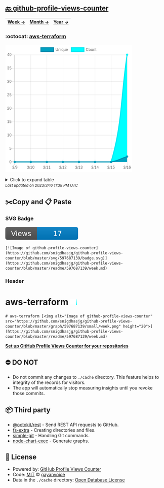 ## [🔙 github-profile-views-counter](https://github.com/snigdhasjg/github-profile-views-counter)
| [**Week →**](https://github.com/snigdhasjg/github-profile-views-counter/blob/master/readme/597687139/week.md) | [**Month →**](https://github.com/snigdhasjg/github-profile-views-counter/blob/master/readme/597687139/month.md) | [**Year →**](https://github.com/snigdhasjg/github-profile-views-counter/blob/master/readme/597687139/year.md) |
| ---- | ---- | ----- |
### :octocat: [aws-terraform](https://github.com/snigdhasjg/aws-terraform)
![Image of github-profile-views-counter](https://github.com/snigdhasjg/github-profile-views-counter/blob/master/graph/597687139/large/week.png)

<details>
	<summary>Click to expand table</summary>
	<h2>:calendar: Week Page Views Table</h2>
<table>
	<tr>
		<th>
			Last Updated
		</th>
		<th>
			Unique
		</th>
		<th>
			Count
		</th>
	</tr>
	<tr>
		<td>
			<code>2023/3/16</code>
		</td>
		<td>
			<code>2</code>
		</td>
		<td>
			<code>40</code>
		</td>
	</tr>
	<tr>
		<td>
			<code>2023/3/15</code>
		</td>
		<td>
			<code>0</code>
		</td>
		<td>
			<code>0</code>
		</td>
	</tr>
	<tr>
		<td>
			<code>2023/3/14</code>
		</td>
		<td>
			<code>0</code>
		</td>
		<td>
			<code>0</code>
		</td>
	</tr>
	<tr>
		<td>
			<code>2023/3/13</code>
		</td>
		<td>
			<code>0</code>
		</td>
		<td>
			<code>0</code>
		</td>
	</tr>
	<tr>
		<td>
			<code>2023/3/12</code>
		</td>
		<td>
			<code>0</code>
		</td>
		<td>
			<code>0</code>
		</td>
	</tr>
	<tr>
		<td>
			<code>2023/3/11</code>
		</td>
		<td>
			<code>0</code>
		</td>
		<td>
			<code>0</code>
		</td>
	</tr>
	<tr>
		<td>
			<code>2023/3/10</code>
		</td>
		<td>
			<code>0</code>
		</td>
		<td>
			<code>0</code>
		</td>
	</tr>
	<tr>
		<td>
			<code>2023/3/9</code>
		</td>
		<td>
			<code>0</code>
		</td>
		<td>
			<code>0</code>
		</td>
	</tr>
</table>

</details>
<small><i>Last updated on 2023/3/16 11:38 PM UTC</i></small>

## ✂️Copy and 📋 Paste
### SVG Badge
[![Image of github-profile-views-counter](https://github.com/snigdhasjg/github-profile-views-counter/blob/master/svg/597687139/badge.svg)](https://github.com/snigdhasjg/github-profile-views-counter/blob/master/readme/597687139/week.md)
```readme
[![Image of github-profile-views-counter](https://github.com/snigdhasjg/github-profile-views-counter/blob/master/svg/597687139/badge.svg)](https://github.com/snigdhasjg/github-profile-views-counter/blob/master/readme/597687139/week.md)
```
### Header
# aws-terraform [<img alt="Image of github-profile-views-counter" src="https://github.com/snigdhasjg/github-profile-views-counter/blob/master/graph/597687139/small/week.png" height="20">](https://github.com/snigdhasjg/github-profile-views-counter/blob/master/readme/597687139/week.md)
```readme
# aws-terraform [<img alt="Image of github-profile-views-counter" src="https://github.com/snigdhasjg/github-profile-views-counter/blob/master/graph/597687139/small/week.png" height="20">](https://github.com/snigdhasjg/github-profile-views-counter/blob/master/readme/597687139/week.md)
```
[**Set up GitHub Profile Views Counter for your repositories**](https://github.com/gayanvoice/github-profile-views-counter)
## ⛔ DO NOT
- Do not commit any changes to `./cache` directory. This feature helps to integrity of the records for visitors.
- The app will automatically stop measuring insights until you revoke those commits.
## 📦 Third party

- [@octokit/rest](https://www.npmjs.com/package/@octokit/rest) - Send REST API requests to GitHub.
- [fs-extra](https://www.npmjs.com/package/fs-extra) - Creating directories and files.
- [simple-git](https://www.npmjs.com/package/simple-git) - Handling Git commands.
- [node-chart-exec](https://www.npmjs.com/package/node-chart-exec) - Generate graphs.
## 📄 License
- Powered by: [GitHub Profile Views Counter](https://github.com/gayanvoice/github-profile-views-counter)
- Code: [MIT](./LICENSE) © [gayanvoice](https://github.com/gayanvoice/github-profile-views-counter)
- Data in the `./cache` directory: [Open Database License](https://opendatacommons.org/licenses/odbl/1-0/)
